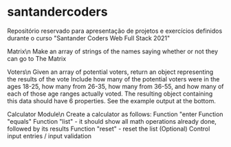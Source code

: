 # santandercoders
Repositório reservado para apresentação de projetos e exercícios definidos durante o curso "Santander Coders Web Full Stack 2021"

Matrix\n
Make an array of strings of the names saying whether or not they can go to The Matrix

Voters\n
Given an array of potential voters, return an object representing the results of the vote
Include how many of the potential voters were in the ages 18-25, how many from 26-35, how many from 36-55, and how many of each of those age ranges actually voted. The resulting object containing this data should have 6 properties. See the example output at the bottom.

Calculator Module\n
Create a calculator as follows:
Function "enter
Function "equals"
Function "list" - it should show all math operations already done, followed by its results
Function "reset" - reset the list
(Optional) Control input entries / input validation
